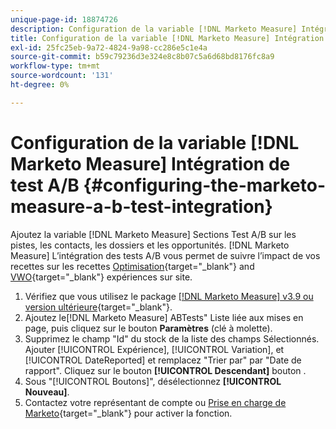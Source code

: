```yaml
---
unique-page-id: 18874726
description: Configuration de la variable [!DNL Marketo Measure] Intégration de test A/B - [!DNL Marketo Measure] - Documentation du produit
title: Configuration de la variable [!DNL Marketo Measure] Intégration de test A/B
exl-id: 25fc25eb-9a72-4824-9a98-cc286e5c1e4a
source-git-commit: b59c79236d3e324e8c8b07c5a6d68bd8176fc8a9
workflow-type: tm+mt
source-wordcount: '131'
ht-degree: 0%

---
```


# Configuration de la variable [!DNL Marketo Measure] Intégration de test A/B {#configuring-the-marketo-measure-a-b-test-integration}

Ajoutez la variable [!DNL Marketo Measure] Sections Test A/B sur les pistes, les contacts, les dossiers et les opportunités. [!DNL Marketo Measure] L’intégration des tests A/B vous permet de suivre l’impact de vos recettes sur les recettes [Optimisation](https://optimizely.com/){target="_blank"} and [VWO](https://vwo.com/){target="_blank"} expériences sur site.

1. Vérifiez que vous utilisez le package [[!DNL Marketo Measure] v3.9 ou version ultérieure](https://appexchange.salesforce.com/appxListingDetail?listingId=a0N3000000B3KLuEAN){target="_blank"}.
1. Ajoutez le[!DNL Marketo Measure] ABTests&quot; Liste liée aux mises en page, puis cliquez sur le bouton **Paramètres** (clé à molette).
1. Supprimez le champ &quot;Id&quot; du stock de la liste des champs Sélectionnés. Ajouter [!UICONTROL Expérience], [!UICONTROL Variation], et [!UICONTROL DateReported] et remplacez &quot;Trier par&quot; par &quot;Date de rapport&quot;. Cliquez sur le bouton **[!UICONTROL Descendant]** bouton .
1. Sous &quot;[!UICONTROL Boutons]&quot;, désélectionnez **[!UICONTROL Nouveau]**.
1. Contactez votre représentant de compte ou [Prise en charge de Marketo](https://nation.marketo.com/t5/support/ct-p/Support){target="_blank"} pour activer la fonction.
